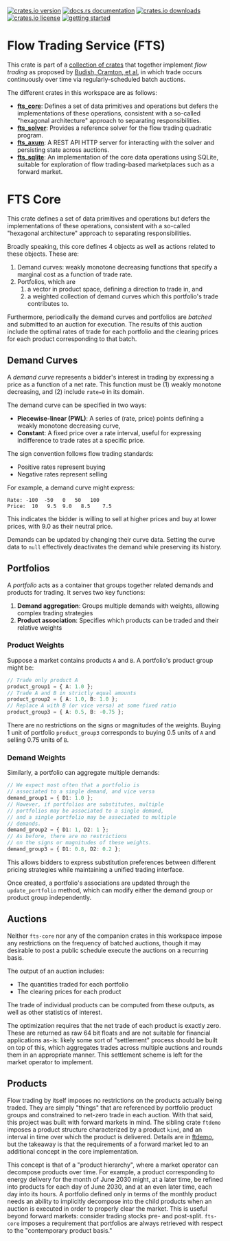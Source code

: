 [![crates.io version](https://img.shields.io/crates/v/fts-core.svg)](https://crates.io/crates/fts-core)
[![docs.rs documentation](https://img.shields.io/docsrs/fts-core.svg)](https://docs.rs/fts-core)
[![crates.io downloads](https://img.shields.io/crates/d/fts-core.svg)](https://crates.io/crates/fts-core)
[![crates.io license](https://img.shields.io/crates/l/fts-core.svg)](https://crates.io/crates/fts-core)
[![getting started](https://img.shields.io/badge/🕮_Guide-grey)](https://flowtrading.forwardmarketdesign.com/)

# Flow Trading Service (FTS)

This crate is part of a [collection of crates](https://github.com/forward-market-design/flow-trading-service) that together implement _flow trading_ as proposed
by [Budish, Cramton, et al](https://cramton.umd.edu/papers2020-2024/budish-cramton-kyle-lee-malec-flow-trading.pdf),
in which trade occurs continuously over time via regularly-scheduled batch auctions.

The different crates in this workspace are as follows:

- **[fts_core]**: Defines a set of data primitives and operations but defers the implementations of these operations, consistent with a so-called "hexagonal architecture" approach to separating responsibilities.
- **[fts_solver]**: Provides a reference solver for the flow trading quadratic program.
- **[fts_axum]**: A REST API HTTP server for interacting with the solver and persisting state across auctions.
- **[fts_sqlite]**: An implementation of the core data operations using SQLite, suitable for exploration of flow trading-based marketplaces such as a forward market.

[fts_core]: ../fts-core/README.md
[fts_solver]: ../fts-solver/README.md
[fts_axum]: ../fts-axum/README.md
[fts_sqlite]: ../fts-sqlite/README.md
[ftdemo]: ../ftdemo/README.md

# FTS Core

This crate defines a set of data primitives and operations but defers the implementations of these operations, consistent with a so-called "hexagonal architecture" approach to separating responsibilities.

Broadly speaking, this core defines 4 objects as well as actions related to these objects. These are:
1. Demand curves: weakly monotone decreasing functions that specify a marginal cost as a function of trade rate.
1. Portfolios, which are
    1. a vector in product space, defining a direction to trade in, and
    1. a weighted collection of demand curves which this portfolio's trade contributes to.

Furthermore, periodically the demand curves and portfolios are *batched* and submitted to an auction for execution. The results of this auction include the optimal rates of trade for each portfolio and the clearing prices for each product corresponding to that batch.

## Demand Curves

A _demand curve_ represents a bidder's interest in trading by expressing a price as a function of a net rate. This function must be (1) weakly monotone decreasing, and (2) include `rate=0` in its domain.

The demand curve can be specified in two ways:

- **Piecewise-linear (PWL)**: A series of (rate, price) points defining a weakly monotone decreasing curve,
- **Constant**: A fixed price over a rate interval, useful for expressing indifference to trade rates at a specific price.

The sign convention follows flow trading standards:

- Positive rates represent buying
- Negative rates represent selling

For example, a demand curve might express:

```text
Rate: -100  -50   0   50   100
Price:  10   9.5  9.0   8.5    7.5
```

This indicates the bidder is willing to sell at higher prices and buy at lower prices, with 9.0 as their neutral price.

Demands can be updated by changing their curve data. Setting the curve data to `null` effectively deactivates the demand while preserving its history.

## Portfolios

A _portfolio_ acts as a container that groups together related demands and products for trading. It serves two key functions:

1. **Demand aggregation**: Groups multiple demands with weights, allowing complex trading strategies
2. **Product association**: Specifies which products can be traded and their relative weights

### Product Weights

Suppose a market contains products `A` and `B`. A portfolio's product group might be:

```typescript
// Trade only product A
product_group1 = { A: 1.0 };
// Trade A and B in strictly equal amounts
product_group2 = { A: 1.0, B: 1.0 };
// Replace A with B (or vice versa) at some fixed ratio
product_group3 = { A: 0.5, B: -0.75 };
```
There are no restrictions on the signs or magnitudes of the weights. Buying 1 unit of portfolio `product_group3` corresponds to buying 0.5 units of `A` and selling 0.75 units of `B`.

### Demand Weights

Similarly, a portfolio can aggregate multiple demands:

```typescript
// We expect most often that a portfolio is
// associated to a single demand, and vice versa
demand_group1 = { D1: 1.0 };
// However, if portfolios are substitutes, multiple
// portfolios may be associated to a single demand,
// and a single portfolio may be associated to multiple
// demands.
demand_group2 = { D1: 1, D2: 1 };
// As before, there are no restrictions
// on the signs or magnitudes of these weights.
demand_group3 = { D1: 0.8, D2: 0.2 };
```

This allows bidders to express substitution preferences between different pricing strategies while maintaining a unified trading interface.

Once created, a portfolio's associations are updated through the `update_portfolio` method, which can modify either the demand group or product group independently.

## Auctions

Neither `fts-core` nor any of the companion crates in this workspace impose any restrictions on the frequency of batched auctions, though it may desirable to post a public schedule execute the auctions on a recurring basis.

The output of an auction includes:

- The quantities traded for each portfolio
- The clearing prices for each product

The trade of individual products can be computed from these outputs, as well as other statistics of interest.

The optimization requires that the net trade of each product is exactly zero. These are returned as raw 64 bit floats and are not suitable for financial applications as-is: likely some sort of "settlement" process should be built on top of this, which aggregates trades across multiple auctions and rounds them in an appropriate manner. This settlement scheme is left for the market operator to implement.

## Products

Flow trading by itself imposes no restrictions on the products actually being traded. They are simply "things" that are referenced by portfolio product groups and constrained to net-zero trade in each auction. With that said, this project was built with forward markets in mind. The sibling crate `ftdemo` imposes a product structure characterized by a product `kind`, and an interval in time over which the product is delivered. Details are in [ftdemo], but the takeaway is that the requirements of a forward market led to an additional concept in the core implementation.

This concept is that of a "product hierarchy", where a market operator can decompose products over time. For example, a product corresponding to energy delivery for the month of June 2030 might, at a later time, be refined into products for each day of June 2030, and at an even later time, each day into its hours. A portfolio defined only in terms of the monthly product needs an ability to implicitly decompose into the child products when an auction is executed in order to properly clear the market. This is useful beyond forward markets: consider trading stocks pre- and post-split. `fts-core` imposes a requirement that portfolios are always retrieved with respect to the "contemporary product basis."
